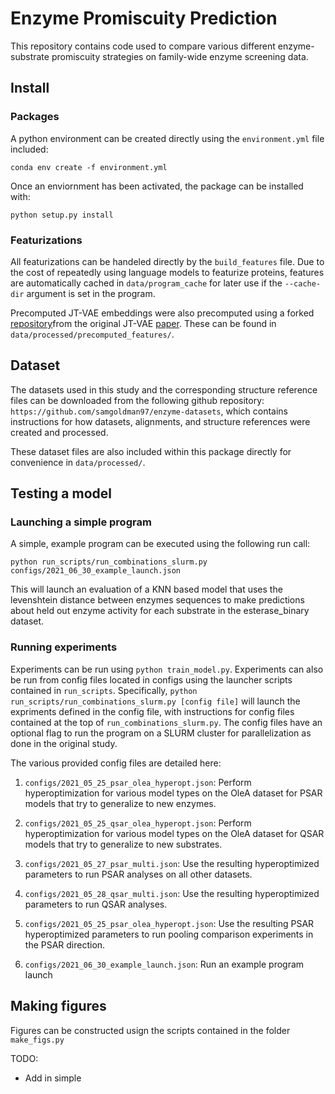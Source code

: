 # Enzyme Promiscuity Prediction

This repository contains code used to compare various different enzyme-substrate promiscuity strategies on family-wide enzyme screening data. 


## Install

### Packages

A python environment can be created directly using the `environment.yml` file included:

`conda env create -f environment.yml`

Once an enviornment has been activated, the package can be installed with:

`python setup.py install`

### Featurizations 

All featurizations can be handeled directly by the `build_features` file. Due to the cost of repeatedly using language models to featurize proteins, features are automatically cached in `data/program_cache` for later use if the `--cache-dir` argument is set in the program. 

Precomputed JT-VAE embeddings were also precomputed using a forked [repository](https://github.com/samgoldman97/icml18-jtnn)from the original JT-VAE [paper](https://arxiv.org/abs/1802.04364). These can be found in `data/processed/precomputed_features/`. 

## Dataset

The datasets used in this study and the corresponding structure reference files can be downloaded from the following github repository: `https://github.com/samgoldman97/enzyme-datasets`, which contains instructions for how datasets, alignments, and structure references were created and processed. 

These dataset files are also included within this package directly for convenience in `data/processed/`. 

## Testing a model

### Launching a simple program

A simple, example program can be executed using the following run call:

```
python run_scripts/run_combinations_slurm.py configs/2021_06_30_example_launch.json
```

This will launch an evaluation of a KNN based model that uses the levenshtein distance between enzymes sequences to make predictions about held out enzyme activity for each substrate in the esterase_binary dataset. 

### Running experiments


Experiments can be run using `python train_model.py`. Experiments can also be run from config files located in configs using the launcher scripts contained in `run_scripts`. Specifically, `python run_scripts/run_combinations_slurm.py [config file]` will launch the expriments defined in the config file, with instructions for config files contained at the top of `run_combinations_slurm.py`. The config files have an optional flag to run the program on a SLURM cluster for parallelization as done in the original study. 

The various provided config files are detailed here: 

1. `configs/2021_05_25_psar_olea_hyperopt.json`: Perform hyperoptimization for various model types on the OleA dataset for PSAR models that try to generalize to new enzymes.  

2. `configs/2021_05_25_qsar_olea_hyperopt.json`: Perform hyperoptimization for various model types on the OleA dataset for QSAR models that try to generalize to new substrates.   

3. `configs/2021_05_27_psar_multi.json`: Use the resulting hyperoptimized parameters to run PSAR analyses on all other datasets.  

4. `configs/2021_05_28_qsar_multi.json`: Use the resulting hyperoptimized parameters to run QSAR analyses.

5. `configs/2021_05_25_psar_olea_hyperopt.json`: Use the resulting PSAR hyperoptimized parameters to run pooling comparison experiments in the PSAR direction.  

6. `configs/2021_06_30_example_launch.json`: Run an example program launch



## Making figures

Figures can be constructed usign the scripts contained in the folder `make_figs.py`


TODO: 
- Add in simple 